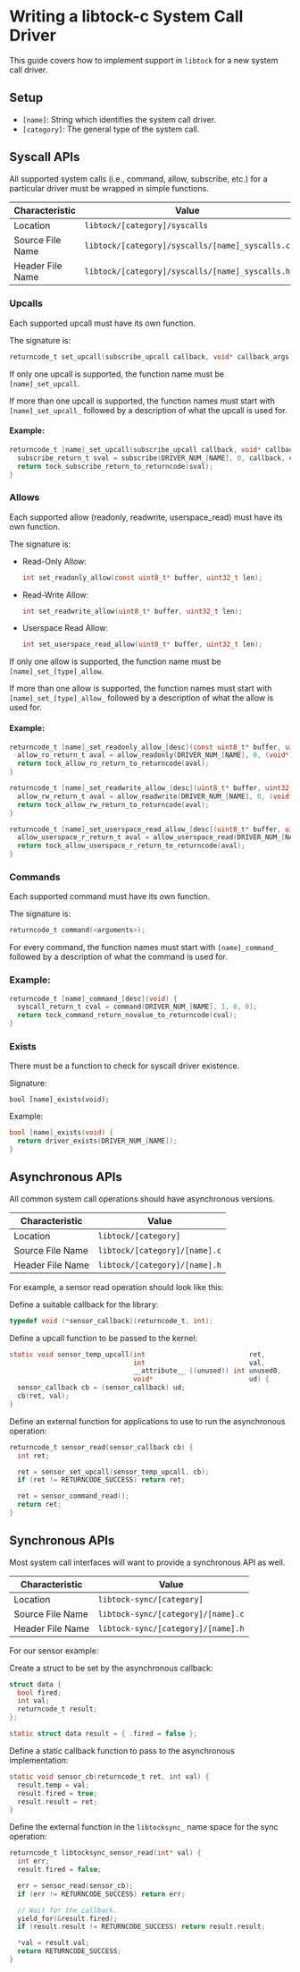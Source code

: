 Writing a libtock-c System Call Driver
======================================

This guide covers how to implement support in `libtock` for a new system call
driver.


## Setup


- `[name]`: String which identifies the system call driver.
- `[category]`: The general type of the system call.


## Syscall APIs

All supported system calls (i.e., command, allow, subscribe, etc.) for a
particular driver must be wrapped in simple functions.

| Characteristic   | Value                                           |
|------------------|-------------------------------------------------|
| Location         | `libtock/[category]/syscalls`                   |
| Source File Name | `libtock/[category]/syscalls/[name]_syscalls.c` |
| Header File Name | `libtock/[category]/syscalls/[name]_syscalls.h` |

### Upcalls

Each supported upcall must have its own function.

The signature is:

```c
returncode_t set_upcall(subscribe_upcall callback, void* callback_args);
```

If only one upcall is supported, the function name must be `[name]_set_upcall`.

If more than one upcall is supported, the function names must start with
`[name]_set_upcall_` followed by a description of what the upcall is used for.


#### Example:

```c
returncode_t [name]_set_upcall(subscribe_upcall callback, void* callback_args) {
  subscribe_return_t sval = subscribe(DRIVER_NUM_[NAME], 0, callback, callback_args);
  return tock_subscribe_return_to_returncode(sval);
}
```

### Allows

Each supported allow (readonly, readwrite, userspace_read) must have its own
function.

The signature is:

- Read-Only Allow:
    ```c
    int set_readonly_allow(const uint8_t* buffer, uint32_t len);
    ```

- Read-Write Allow:
    ```c
    int set_readwrite_allow(uint8_t* buffer, uint32_t len);
    ```

- Userspace Read Allow:
    ```c
    int set_userspace_read_allow(uint8_t* buffer, uint32_t len);
    ```

If only one allow is supported, the function name must be
`[name]_set_[type]_allow`.

If more than one allow is supported, the function names must start with
`[name]_set_[type]_allow_` followed by a description of what the allow is used
for.

#### Example:

```c
returncode_t [name]_set_readonly_allow_[desc](const uint8_t* buffer, uint32_t len) {
  allow_ro_return_t aval = allow_readonly(DRIVER_NUM_[NAME], 0, (void*) buffer, len);
  return tock_allow_ro_return_to_returncode(aval);
}
```

```c
returncode_t [name]_set_readwrite_allow_[desc](uint8_t* buffer, uint32_t len) {
  allow_rw_return_t aval = allow_readwrite(DRIVER_NUM_[NAME], 0, (void*) buffer, len);
  return tock_allow_rw_return_to_returncode(aval);
}
```

```c
returncode_t [name]_set_userspace_read_allow_[desc](uint8_t* buffer, uint32_t len) {
  allow_userspace_r_return_t aval = allow_userspace_read(DRIVER_NUM_[NAME], 0, (void*) buffer, len);
  return tock_allow_userspace_r_return_to_returncode(aval);
}
```

### Commands

Each supported command must have its own function.

The signature is:

```c
returncode_t command(<arguments>);
```

For every command, the function names must start with `[name]_command_` followed
by a description of what the command is used for.

### Example:

```c
returncode_t [name]_command_[desc](void) {
  syscall_return_t cval = command(DRIVER_NUM_[NAME], 1, 0, 0);
  return tock_command_return_novalue_to_returncode(cval);
}
```


### Exists

There must be a function to check for syscall driver existence.

Signature:

```
bool [name]_exists(void);
```

Example:

```c
bool [name]_exists(void) {
  return driver_exists(DRIVER_NUM_[NAME]);
}
```


## Asynchronous APIs

All common system call operations should have asynchronous versions.

| Characteristic   | Value                         |
|------------------|-------------------------------|
| Location         | `libtock/[category]`          |
| Source File Name | `libtock/[category]/[name].c` |
| Header File Name | `libtock/[category]/[name].h` |

For example, a sensor read operation should look like this:

Define a suitable callback for the library:

```c
typedef void (*sensor_callback)(returncode_t, int);
```

Define a upcall function to be passed to the kernel:

```c
static void sensor_temp_upcall(int                          ret,
                               int                          val,
                               __attribute__ ((unused)) int unused0,
                               void*                        ud) {
  sensor_callback cb = (sensor_callback) ud;
  cb(ret, val);
}
```

Define an external function for applications to use to run the asynchronous
operation:

```c
returncode_t sensor_read(sensor_callback cb) {
  int ret;

  ret = sensor_set_upcall(sensor_temp_upcall, cb);
  if (ret != RETURNCODE_SUCCESS) return ret;

  ret = sensor_command_read();
  return ret;
}
```

## Synchronous APIs

Most system call interfaces will want to provide a synchronous API as well.

| Characteristic   | Value                              |
|------------------|------------------------------------|
| Location         | `libtock-sync/[category]`          |
| Source File Name | `libtock-sync/[category]/[name].c` |
| Header File Name | `libtock-sync/[category]/[name].h` |

For our sensor example:

Create a struct to be set by the asynchronous callback:

```c
struct data {
  bool fired;
  int val;
  returncode_t result;
};

static struct data result = { .fired = false };
```

Define a static callback function to pass to the asynchronous implementation:

```c
static void sensor_cb(returncode_t ret, int val) {
  result.temp = val;
  result.fired = true;
  result.result = ret;
}
```

Define the external function in the `libtocksync_` name space for the sync
operation:

```c
returncode_t libtocksync_sensor_read(int* val) {
  int err;
  result.fired = false;

  err = sensor_read(sensor_cb);
  if (err != RETURNCODE_SUCCESS) return err;

  // Wait for the callback.
  yield_for(&result.fired);
  if (result.result != RETURNCODE_SUCCESS) return result.result;

  *val = result.val;
  return RETURNCODE_SUCCESS;
}
```
